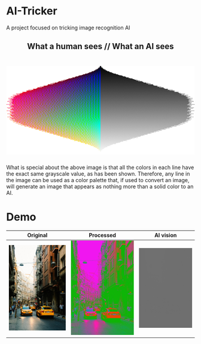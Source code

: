 # AI-Tricker

A project focused on tricking image recognition AI


<h2 align="center">What a human sees // What an AI sees</h2>

<h1 align="center">
  <img src="https://github.com/william64644/AI-Tricker/blob/main/human_vs_ai.png">
</h1>

What is special about the above image is that all the colors in each line have the exact same grayscale value, as has been shown. Therefore, any line in the image can be used as a color palette that, if used to convert an image, will generate an image that appears as nothing more than a solid color to an AI.

# Demo

| Original | Processed | AI vision |
|---|---|---|
| <img src="https://github.com/william64644/AI-Tricker/blob/main/input_image.jpg"> | <img src="https://github.com/william64644/AI-Tricker/blob/main/output.png"> | <img src="https://github.com/william64644/AI-Tricker/blob/main/bw_output.png"> |
